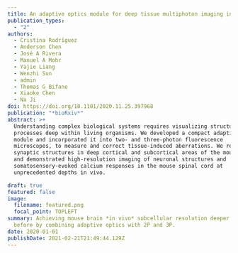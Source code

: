 ```yaml
---
title: An adaptive optics module for deep tissue multiphoton imaging in vivo
publication_types:
  - "2"
authors:
  - Cristina Rodrı́guez
  - Anderson Chen
  - José A Rivera
  - Manuel A Mohr
  - Yajie Liang
  - Wenzhi Sun
  - admin
  - Thomas G Bifano
  - Xiaoke Chen
  - Na Ji
doi: https://doi.org/10.1101/2020.11.25.397968
publication: "*bioRxiv*"
abstract: >+
  Understanding complex biological systems requires visualizing structures and
  processes deep within living organisms. We developed a compact adaptive optics
  module and incorporated it into two- and three-photon fluorescence
  microscopes, to measure and correct tissue-induced aberrations. We resolved
  synaptic structures in deep cortical and subcortical areas of the mouse brain,
  and demonstrated high-resolution imaging of neuronal structures and
  somatosensory-evoked calcium responses in the mouse spinal cord at
  unprecedented depths in vivo.

draft: true
featured: false
image:
  filename: featured.png
  focal_point: TOPLEFT
summary: Achieving mouse brain *in vivo* subcellular resolution deeper than ever
  before by combining adaptive optics with 2P and 3P.
date: 2020-01-01
publishDate: 2021-02-21T21:49:44.129Z
---
```

